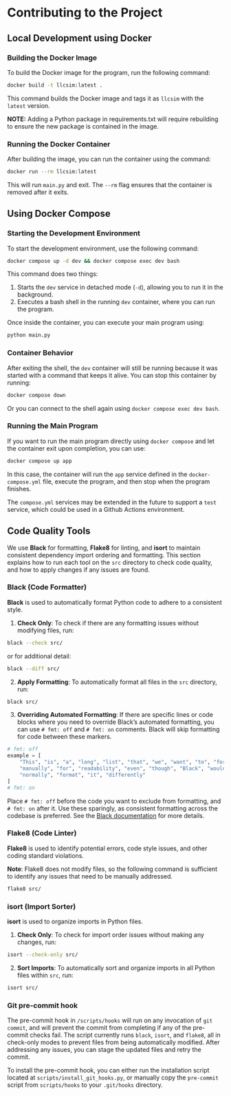 # Contributing to the Project

## Local Development using Docker

### Building the Docker Image

To build the Docker image for the program, run the following command:

```bash
docker build -t llcsim:latest .
```

This command builds the Docker image and tags it as `llcsim` with the `latest` version.

**NOTE:** Adding a Python package in requirements.txt will require rebuilding to ensure the new package is contained in the image.

### Running the Docker Container

After building the image, you can run the container using the command:

```bash
docker run --rm llcsim:latest
```

This will run `main.py` and exit. The `--rm` flag ensures that the container is removed after it exits.

## Using Docker Compose

### Starting the Development Environment

To start the development environment, use the following command:
```bash
docker compose up -d dev && docker compose exec dev bash
```

This command does two things:

1. Starts the `dev` service in detached mode (`-d`), allowing you to run it in the background.
1. Executes a bash shell in the running `dev` container, where you can run the program.

Once inside the container, you can execute your main program using:
```bash
python main.py
```

### Container Behavior
After exiting the shell, the `dev` container will still be running because it was started with a command that keeps it alive. You can stop this container by running:
```bash
docker compose down
```
Or you can connect to the shell again using `docker compose exec dev bash`.

### Running the Main Program
If you want to run the main program directly using `docker compose` and let the container exit upon completion, you can use:
```bash
docker compose up app
```
In this case, the container will run the `app` service defined in the `docker-compose.yml` file, execute the program, and then stop when the program finishes.

The `compose.yml` services may be extended in the future to support a `test` service, which could be used in a Github Actions environment.

## Code Quality Tools

We use **Black** for formatting, **Flake8** for linting, and **isort** to maintain consistent dependency import ordering and formatting. This section explains how to run each tool on the `src` directory to check code quality, and how to apply changes if any issues are found.

### Black (Code Formatter)

**Black** is used to automatically format Python code to adhere to a consistent style.

1. **Check Only**: To check if there are any formatting issues without modifying files, run:
```bash
black --check src/
```
or for additional detail:
```bash
black --diff src/
```

2. **Apply Formatting**: To automatically format all files in the `src` directory, run:
```bash
black src/
```

3. **Overriding Automated Formatting**: If there are specific lines or code blocks where you need to override Black’s automated formatting, you can use `# fmt: off` and `# fmt: on` comments. Black will skip formatting for code between these markers.
```python
# fmt: off
example = [
    "This", "is", "a", "long", "list", "that", "we", "want", "to", "format",
    "manually", "for", "readability", "even", "though", "Black", "would",
    "normally", "format", "it", "differently"
]
# fmt: on
```

Place `# fmt: off` before the code you want to exclude from formatting, and `# fmt: on` after it. Use these sparingly, as consistent formatting across the codebase is preferred. See the [Black documentation](https://black.readthedocs.io/en/stable/usage_and_configuration/the_basics.html#ignoring-sections) for more details.

### Flake8 (Code Linter)

**Flake8** is used to identify potential errors, code style issues, and other coding standard violations.

**Note**: Flake8 does not modify files, so the following command is sufficient to identify any issues that need to be manually addressed.
```bash
flake8 src/
```

### isort (Import Sorter)

**isort** is used to organize imports in Python files.

1. **Check Only**: To check for import order issues without making any changes, run:
```bash
isort --check-only src/
```

2. **Sort Imports**: To automatically sort and organize imports in all Python files within `src`, run:
```bash
isort src/
```

### Git pre-commit hook

The pre-commit hook in `/scripts/hooks` will run on any invocation of `git commit`, and will prevent the commit from completing if any of the pre-commit checks fail. The script currently runs `black`, `isort`, and `flake8`, all in check-only modes to prevent files from being automatically modified. After addressing any issues, you can stage the updated files and retry the commit.

To install the pre-commit hook, you can either run the installation script located at `scripts/install_git_hooks.py`, or manually copy the `pre-commit` script from `scripts/hooks` to your `.git/hooks` directory.
